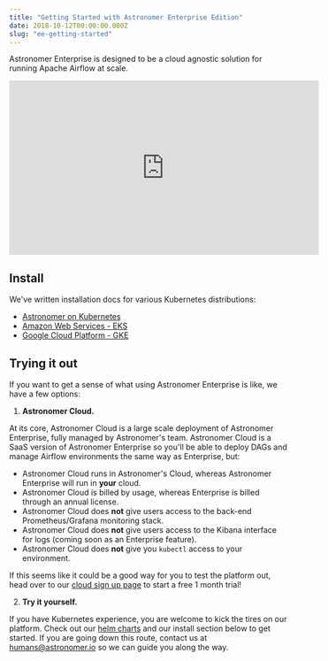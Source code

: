 ```yaml
---
title: "Getting Started with Astronomer Enterprise Edition"
date: 2018-10-12T00:00:00.000Z
slug: "ee-getting-started"
---
```


Astronomer Enterprise is designed to be a cloud agnostic solution for running Apache Airflow at scale.


<iframe width="560" height="315" src="https://www.youtube.com/embed/02au2O3vDTk" frameborder="0" allow="accelerometer; autoplay; encrypted-media; gyroscope; picture-in-picture" allowfullscreen></iframe>

## Install
We've written installation docs for various Kubernetes distributions:

- [Astronomer on Kubernetes](https://www.astronomer.io/docs/ee-installation-general-kubernetes/)
- [Amazon Web Services - EKS](https://www.astronomer.io/docs/ee-installation-eks/)
- [Google Cloud Platform - GKE](https://www.astronomer.io/docs/ee-installation-gke/)

## Trying it out

If you want to get a sense of what using Astronomer Enterprise is like, we have a few options:

1. **Astronomer Cloud.**

At its core, Astronomer Cloud is a large scale deployment of Astronomer Enterprise, fully managed by Astronomer's team.
Astronomer Cloud is a SaaS version of Astronomer Enterprise so you'll be able to deploy DAGs and manage Airflow environments the same way as Enterprise, but:

- Astronomer Cloud runs in Astronomer's Cloud, whereas Astronomer Enterprise will run in **your** cloud.
- Astronomer Cloud is billed by usage, whereas Enterprise is billed through an annual license.
- Astronomer Cloud does **not** give users access to the back-end Prometheus/Grafana monitoring stack.
- Astronomer Cloud does **not** give users access to the Kibana interface for logs (coming soon as an Enterprise feature).
- Astronomer Cloud does **not** give you `kubectl` access to your environment.

If this seems like it could be a good way for you to test the platform out, head over to our [cloud sign up page](https://trial.astronomer.io) to start a free 1 month trial!


2. **Try it yourself.**

If you have Kubernetes experience, you are welcome to kick the tires on our platform. Check out our [helm charts](https://github.com/astronomer/helm.astronomer.io) and our install section below to get started. If you are going down this route, contact us at humans@astronomer.io so we can guide you along the way.
